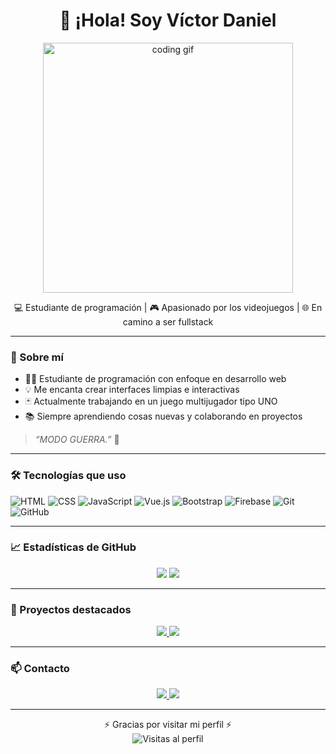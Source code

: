 <h1 align="center">👋 ¡Hola! Soy Víctor Daniel</h1>
<p align="center">
  <img src="https://camo.githubusercontent.com/f110d81f681e9003ba1d289df38ab63e4e25854c6d9af7d406ebb742406048fc/68747470733a2f2f692e70696e696d672e636f6d2f6f726967696e616c732f66622f63362f66332f66626336663331626433623834313539343730623937336163613765306639372e676966" width="400" alt="coding gif"/>
</p>

<p align="center">
  💻 Estudiante de programación | 🎮 Apasionado por los videojuegos | 🌐 En camino a ser fullstack
</p>

---

### 🚀 Sobre mí

- 👨‍🎓 Estudiante de programación con enfoque en desarrollo web
- 💡 Me encanta crear interfaces limpias e interactivas
- 🃏 Actualmente trabajando en un juego multijugador tipo UNO
- 📚 Siempre aprendiendo cosas nuevas y colaborando en proyectos

> *“MODO GUERRA.”* 🚀

---

### 🛠 Tecnologías que uso

![HTML](https://img.shields.io/badge/HTML-E34F26?style=flat&logo=html5&logoColor=white)
![CSS](https://img.shields.io/badge/CSS-1572B6?style=flat&logo=css3&logoColor=white)
![JavaScript](https://img.shields.io/badge/JavaScript-F7DF1E?style=flat&logo=javascript&logoColor=black)
![Vue.js](https://img.shields.io/badge/Vue.js-35495E?style=flat&logo=vue.js&logoColor=4FC08D)
![Bootstrap](https://img.shields.io/badge/Bootstrap-7952B3?style=flat&logo=bootstrap&logoColor=white)
![Firebase](https://img.shields.io/badge/Firebase-FFCA28?style=flat&logo=firebase&logoColor=black)
![Git](https://img.shields.io/badge/Git-F05032?style=flat&logo=git&logoColor=white)
![GitHub](https://img.shields.io/badge/GitHub-181717?style=flat&logo=github&logoColor=white)

---

### 📈 Estadísticas de GitHub

<p align="center">
  <img src="https://github-readme-stats.vercel.app/api?username=vidatu04&show_icons=true&theme=radical" />
  <img src="https://github-readme-stats.vercel.app/api/top-langs/?username=vidatu04&layout=compact&theme=radical" />
</p>

---

### 📂 Proyectos destacados

<p align="center">
  <a href="https://github.com/vidatu04/uno1">
    <img src="https://github-readme-stats.vercel.app/api/pin/?username=vidatu04&repo=uno1&theme=radical" />
  </a>
  <a href="https://github.com/vidatu04/otro-proyecto">
    <img src="https://github-readme-stats.vercel.app/api/pin/?username=vidatu04&repo=otro-proyecto&theme=radical" />
  </a>
</p>

---

### 📫 Contacto

<p align="center">
  <a href="mailto:victordanieltigreros@gmail.com">
    <img src="https://img.shields.io/badge/Email-D14836?style=for-the-badge&logo=gmail&logoColor=white"/>
  </a>
  <a href="https://www.linkedin.com/in/v%C3%ADctor-daniel-tigreros-3214a7282/">
    <img src="https://img.shields.io/badge/LinkedIn-0A66C2?style=for-the-badge&logo=linkedin&logoColor=white"/>
  </a>
</p>

---

<p align="center">
  ⚡ Gracias por visitar mi perfil ⚡<br/>
  <img src="https://komarev.com/ghpvc/?username=vidatu04&label=Visitas&color=blue" alt="Visitas al perfil" />
</p>

